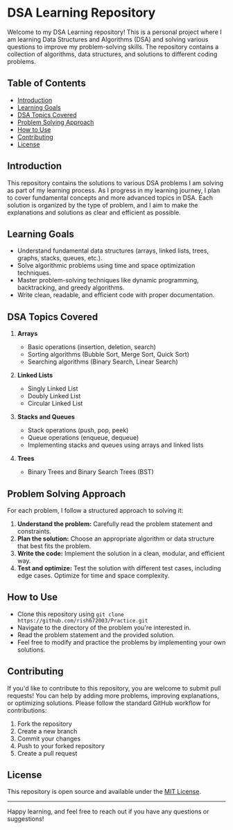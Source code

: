# DSA Learning Repository

Welcome to my DSA Learning repository! This is a personal project where I am learning Data Structures and Algorithms (DSA) and solving various questions to improve my problem-solving skills. The repository contains a collection of algorithms, data structures, and solutions to different coding problems.

## Table of Contents

- [Introduction](#introduction)
- [Learning Goals](#learning-goals)
- [DSA Topics Covered](#dsa-topics-covered)
- [Problem Solving Approach](#problem-solving-approach)
- [How to Use](#how-to-use)
- [Contributing](#contributing)
- [License](#license)

## Introduction

This repository contains the solutions to various DSA problems I am solving as part of my learning process. As I progress in my learning journey, I plan to cover fundamental concepts and more advanced topics in DSA. Each solution is organized by the type of problem, and I aim to make the explanations and solutions as clear and efficient as possible.

## Learning Goals

- Understand fundamental data structures (arrays, linked lists, trees, graphs, stacks, queues, etc.).
- Solve algorithmic problems using time and space optimization techniques.
- Master problem-solving techniques like dynamic programming, backtracking, and greedy algorithms.
- Write clean, readable, and efficient code with proper documentation.

## DSA Topics Covered

1. **Arrays**
   - Basic operations (insertion, deletion, search)
   - Sorting algorithms (Bubble Sort, Merge Sort, Quick Sort)
   - Searching algorithms (Binary Search, Linear Search)

2. **Linked Lists**
   - Singly Linked List
   - Doubly Linked List
   - Circular Linked List

3. **Stacks and Queues**
   - Stack operations (push, pop, peek)
   - Queue operations (enqueue, dequeue)
   - Implementing stacks and queues using arrays and linked lists

4. **Trees**
   - Binary Trees and Binary Search Trees (BST)

## Problem Solving Approach

For each problem, I follow a structured approach to solving it:

1. **Understand the problem:** Carefully read the problem statement and constraints.
2. **Plan the solution:** Choose an appropriate algorithm or data structure that best fits the problem.
3. **Write the code:** Implement the solution in a clean, modular, and efficient way.
4. **Test and optimize:** Test the solution with different test cases, including edge cases. Optimize for time and space complexity.

## How to Use

- Clone this repository using `git clone https://github.com/rish672003/Practice.git`
- Navigate to the directory of the problem you're interested in.
- Read the problem statement and the provided solution.
- Feel free to modify and practice the problems by implementing your own solutions.

## Contributing

If you'd like to contribute to this repository, you are welcome to submit pull requests! You can help by adding more problems, improving explanations, or optimizing solutions. Please follow the standard GitHub workflow for contributions:

1. Fork the repository
2. Create a new branch
3. Commit your changes
4. Push to your forked repository
5. Create a pull request

## License

This repository is open source and available under the [MIT License](LICENSE).

---

Happy learning, and feel free to reach out if you have any questions or suggestions!
